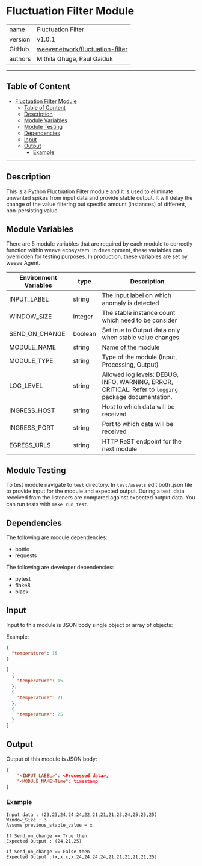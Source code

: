 # Fluctuation Filter Module

|              |                                                                  |
| ------------ | ---------------------------------------------------------------- |
| name         | Fluctuation Filter                                               |
| version      | v1.0.1                                                           |
| GitHub       | [weevenetwork/fluctuation-filter](https://hub.docker.com/r/weevenetwork/fluctuation-filter) |
| authors      | Mithila Ghuge, Paul Gaiduk                                          |

***
## Table of Content

- [Fluctuation Filter Module](#fluctuation-filter-module)
  - [Table of Content](#table-of-content)
  - [Description](#description)
  - [Module Variables](#module-variables)
  - [Module Testing](#module-testing)
  - [Dependencies](#dependencies)
  - [Input](#input)
  - [Output](#output)
    - [Example](#example)
***

## Description 

This is a Python Fluctuation Filter module and it is used to eliminate unwanted spikes from input data and provide stable output. It will delay the change of the value filtering out specific amount (instances) of different, non-persisting value. 

## Module Variables

There are 5 module variables that are required by each module to correctly function within weeve ecosystem. In development, these variables can overridden for testing purposes. In production, these variables are set by weeve Agent.

| Environment Variables | type   | Description                                       |
| --------------------- | ------ | ------------------------------------------------- |
| INPUT_LABEL           | string  | The input label on which anomaly is detected          |
| WINDOW_SIZE           | integer | The stable instance count which need to be consider   |
| SEND_ON_CHANGE        | boolean | Set true to Output data only when stable value changes|
| MODULE_NAME           | string | Name of the module                                |
| MODULE_TYPE           | string | Type of the module (Input, Processing, Output)    |
| LOG_LEVEL             | string | Allowed log levels: DEBUG, INFO, WARNING, ERROR, CRITICAL. Refer to `logging` package documentation. |
| INGRESS_HOST          | string | Host to which data will be received               |
| INGRESS_PORT          | string | Port to which data will be received               |
| EGRESS_URLS           | string | HTTP ReST endpoint for the next module            |

## Module Testing

To test module navigate to `test` directory. In `test/assets` edit both .json file to provide input for the module and expected output. During a test, data received from the listeners are compared against expected output data. You can run tests with `make run_test`.

## Dependencies

The following are module dependencies:

* bottle
* requests

The following are developer dependencies:

* pytest
* flake8
* black

## Input

Input to this module is JSON body single object or array of objects:

Example:

```json
{
  "temperature": 15
}
```

```json
[
  {
    "temperature": 15
  },
  {
    "temperature": 21
  },
  {
    "temperature": 25
  }
]
```

## Output
Output of this module is JSON body:

```json
{
    "<INPUT_LABEL>": <Processed data>,
    "<MODULE_NAME>Time": timestamp
}
```

### Example 

```
Input data : (23,23,24,24,24,22,21,21,21,23,24,25,25,25)
Window_Size : 3
Assume previous_stable_value = x

If Send_on_change == True then 
Expected Output : (24,21,25)

If Send_on_change == False then
Expected Output :(x,x,x,x,24,24,24,24,21,21,21,21,21,25)
```

